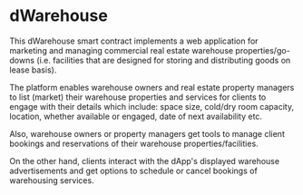 # dWarehouse
This dWarehouse smart contract implements a web application for marketing and managing commercial real estate warehouse properties/go-downs (i.e. facilities that are designed for storing and distributing goods on lease basis). 

The platform enables warehouse owners and real estate property managers to list (market) their warehouse properties and services for clients to engage with their details which include: space size, cold/dry room capacity, location, whether available or engaged, date of next availability etc.

Also, warehouse owners or property managers get tools to manage client bookings and reservations of their warehouse properties/facilities. 

On the other hand, clients interact with the dApp's displayed warehouse advertisements and get options to schedule or cancel bookings of warehousing services.

